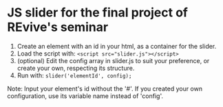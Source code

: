 # JS slider for the final project of REvive's seminar

1. Create an element with an id in your html, as a container for the slider.
2. Load the script with: `<script src="slider.js"></script>`
3. (optional) Edit the config array in slider.js to suit your preference, or create your own, respecting its structure.
4. Run with: `slider('elementId', config);`

Note: Input your element's id without the '#'. If you created your own configuration, use its variable name instead of 'config'.
